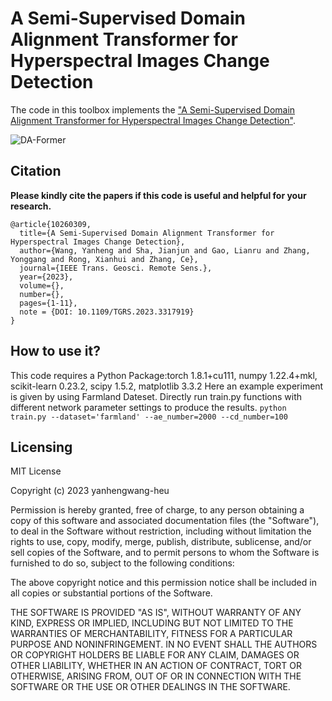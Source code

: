 # A Semi-Supervised Domain Alignment Transformer for Hyperspectral Images Change Detection
The code in this toolbox implements the ["A Semi-Supervised Domain Alignment Transformer for Hyperspectral Images Change Detection"](https://ieeexplore.ieee.org/document/10260309). 

![DA-Former](https://github.com/yanhengwang-heu/IEEE_TGRS_DA-Former/assets/39912855/da918565-214e-4b7e-83c6-160c0300ba27)

Citation
---------------------

**Please kindly cite the papers if this code is useful and helpful for your research.**

    @article{10260309,
      title={A Semi-Supervised Domain Alignment Transformer for Hyperspectral Images Change Detection},
      author={Wang, Yanheng and Sha, Jianjun and Gao, Lianru and Zhang, Yonggang and Rong, Xianhui and Zhang, Ce},
      journal={IEEE Trans. Geosci. Remote Sens.},
      year={2023},
      volume={},
      number={},
      pages={1-11},
      note = {DOI: 10.1109/TGRS.2023.3317919}
    }
    
    
How to use it?
---------------------
This code requires a Python Package:torch 1.8.1+cu111, numpy 1.22.4+mkl, scikit-learn 0.23.2, scipy 1.5.2, matplotlib 3.3.2
Here an example experiment is given by using Farmland Dateset. Directly run train.py functions with different network parameter settings to produce the results.
`python train.py --dataset='farmland' --ae_number=2000 --cd_number=100`

Licensing
---------
MIT License

Copyright (c) 2023 yanhengwang-heu

Permission is hereby granted, free of charge, to any person obtaining a copy
of this software and associated documentation files (the "Software"), to deal
in the Software without restriction, including without limitation the rights
to use, copy, modify, merge, publish, distribute, sublicense, and/or sell
copies of the Software, and to permit persons to whom the Software is
furnished to do so, subject to the following conditions:

The above copyright notice and this permission notice shall be included in all
copies or substantial portions of the Software.

THE SOFTWARE IS PROVIDED "AS IS", WITHOUT WARRANTY OF ANY KIND, EXPRESS OR
IMPLIED, INCLUDING BUT NOT LIMITED TO THE WARRANTIES OF MERCHANTABILITY,
FITNESS FOR A PARTICULAR PURPOSE AND NONINFRINGEMENT. IN NO EVENT SHALL THE
AUTHORS OR COPYRIGHT HOLDERS BE LIABLE FOR ANY CLAIM, DAMAGES OR OTHER
LIABILITY, WHETHER IN AN ACTION OF CONTRACT, TORT OR OTHERWISE, ARISING FROM,
OUT OF OR IN CONNECTION WITH THE SOFTWARE OR THE USE OR OTHER DEALINGS IN THE
SOFTWARE.


